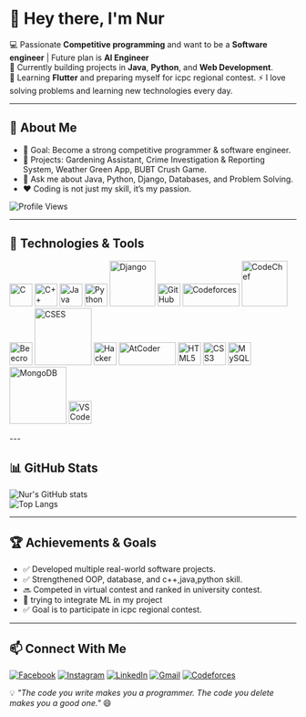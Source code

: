 # 👋 Hey there, I'm **Nur**  

💻 Passionate **Competitive programming** and want to be a **Software engineer** | Future plan is **AI Engineer**  
🌱 Currently building projects in **Java**, **Python**, and **Web Development**.  
🚀 Learning **Flutter** and preparing myself for icpc regional contest.
⚡ I love solving problems and learning new technologies every day.  

---

## 📌 About Me
- 🎯 Goal: Become a strong competitive programmer & software engineer.
- 🔭 Projects: Gardening Assistant, Crime Investigation & Reporting System, Weather Green App, BUBT Crush Game.  
- 💬 Ask me about Java, Python, Django, Databases, and Problem Solving.  
- ❤️ Coding is not just my skill, it’s my passion.

![Profile Views](https://komarev.com/ghpvc/?username=NurShuv0&style=flat-square&color=blue)

---
## 🔧 Technologies & Tools
<p align="left">
  <!-- Programming Languages -->
  <img src="https://upload.wikimedia.org/wikipedia/commons/1/18/C_Programming_Language.svg" alt="C" width="40" height="40"/>
  <img src="https://upload.wikimedia.org/wikipedia/commons/1/18/ISO_C%2B%2B_Logo.svg" alt="C++" width="40" height="40"/>
  <img src="https://upload.wikimedia.org/wikipedia/en/3/30/Java_programming_language_logo.svg" alt="Java" width="40" height="40"/>
  <img src="https://upload.wikimedia.org/wikipedia/commons/c/c3/Python-logo-notext.svg" alt="Python" width="40" height="40"/>

  <!-- Frameworks -->
  <img src="https://static.djangoproject.com/img/logos/django-logo-negative.svg" alt="Django" width="80" height="80"/>

  <!-- Platforms / Tools -->
  <img src="https://upload.wikimedia.org/wikipedia/commons/9/91/Octicons-mark-github.svg" alt="GitHub" width="40" height="40"/>
  <img src="https://sta.codeforces.com/s/58906/images/codeforces-logo-with-telegram.png" alt="Codeforces" width="100" height="40"/>
  <img src="https://cdn.codechef.com/sites/all/themes/abessive/cc-logo.svg" alt="CodeChef" width="80" height="80"/>
  <img src="https://raw.githubusercontent.com/beecrowd/beecrowd-website/main/public/images/beecrowd-logo.png" alt="Beecrowd" width="40" height="40"/>
  <img src="https://cses.fi/logo.png" alt="CSES" width="100" height="100"/>
  <img src="https://upload.wikimedia.org/wikipedia/commons/4/40/HackerRank_Icon-1000px.png" alt="HackerRank" width="40" height="40"/>
  <img src="https://img.atcoder.jp/assets/atcoder.png" alt="AtCoder" width="100" height="40"/>


  <!-- Web -->
  <img src="https://upload.wikimedia.org/wikipedia/commons/6/61/HTML5_logo_and_wordmark.svg" alt="HTML5" width="40" height="40"/>
  <img src="https://upload.wikimedia.org/wikipedia/commons/d/d5/CSS3_logo_and_wordmark.svg" alt="CSS3" width="40" height="40"/>

  <!-- Databases -->
  <img src="https://upload.wikimedia.org/wikipedia/en/d/dd/MySQL_logo.svg" alt="MySQL" width="40" height="40"/>
  <img src="https://upload.wikimedia.org/wikipedia/commons/9/93/MongoDB_Logo.svg" alt="MongoDB" width="100" height="100"/>

  <!-- Editors -->
  <img src="https://upload.wikimedia.org/wikipedia/commons/9/9a/Visual_Studio_Code_1.35_icon.svg" alt="VS Code" width="40" height="40"/>
</p>
---

## 📊 GitHub Stats
![Nur's GitHub stats](https://github-readme-stats.vercel.app/api?username=NurShuv0&show_icons=true&theme=tokyonight)  
![Top Langs](https://github-readme-stats.vercel.app/api/top-langs/?username=NurShuv0&layout=compact&theme=tokyonight)

---

## 🏆 Achievements & Goals
- ✅ Developed multiple real-world software projects.
- ✅ Strengthened OOP, database, and c++,java,python skill.
- 🔜 Competed in virtual contest and ranked in university contest.
- 🎯 trying to integrate ML in my project
- ✅ Goal is to participate in icpc regional contest.

---
## 📫 Connect With Me

[![Facebook](https://img.shields.io/badge/Facebook-1877F2?style=for-the-badge&logo=facebook&logoColor=white)](https://www.facebook.com/nuruddin.shuvo.7)
[![Instagram](https://img.shields.io/badge/Instagram-E4405F?style=for-the-badge&logo=instagram&logoColor=white)](https://www.instagram.com/nur_shuvo99)
[![LinkedIn](https://img.shields.io/badge/LinkedIn-0077B5?style=for-the-badge&logo=linkedin&logoColor=white)](https://www.linkedin.com/in/nur-shuvo-88314933a)
[![Gmail](https://img.shields.io/badge/Gmail-D14836?style=for-the-badge&logo=gmail&logoColor=white)](mailto:nurshuv0.10@gmail.com)
[![Codeforces](https://img.shields.io/badge/Codeforces-1F8ACB?style=for-the-badge&logo=codeforces&logoColor=white)](https://codeforces.com/profile/nur_777x)

💡 *"The code you write makes you a programmer. The code you delete makes you a good one."* 😄
